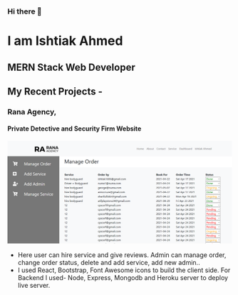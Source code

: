 ### Hi there 👋

# I am Ishtiak Ahmed
## MERN Stack Web Developer

## My Recent Projects -

### Rana Agency,
#### Private Detective and Security Firm Website
![Rana-Agency-Admin](https://raw.githubusercontent.com/ishtiak-ahmed/ishtiak-ahmed/main/rana-agency.png)

- Here user can hire service and give reviews. Admin can manage order, change order status, delete and add service, add new admin..
- I used React, Bootstrap, Font Awesome icons to build the client side. For Backend I used- Node, Express, Mongodb and Heroku server to deploy live server.

<!--
**ishtiak-ahmed/ishtiak-ahmed** is a ✨ _special_ ✨ repository because its `README.md` (this file) appears on your GitHub profile.

Here are some ideas to get you started:

- 🔭 I’m currently working on ...
- 🌱 I’m currently learning ...
- 👯 I’m looking to collaborate on ...
- 🤔 I’m looking for help with ...
- 💬 Ask me about ...
- 📫 How to reach me: ...
- 😄 Pronouns: ...
- ⚡ Fun fact: ...
-->
